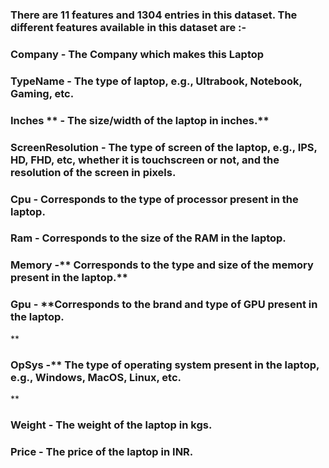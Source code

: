 ### There are 11 features and 1304 entries in this dataset. The different features available in this dataset are :-

### Company - **The Company which makes this Laptop**

### TypeName - **The type of laptop, e.g., Ultrabook, Notebook, Gaming, etc.**

### Inches ** - The size/width of the laptop in inches.**

### ScreenResolution **- The type of screen of the laptop, e.g., IPS, HD, FHD, etc, whether it is touchscreen or not, and the resolution of the screen in pixels.**

### Cpu **- Corresponds to the type of processor present in the laptop.**

### Ram - **Corresponds to the size of the RAM in the laptop.**

### Memory -** Corresponds to the type and size of the memory present in the laptop.**

### Gpu - **Corresponds to the brand and type of GPU present in the laptop.
**
### OpSys -** The type of operating system present in the laptop, e.g., Windows, MacOS, Linux, etc.
**
### Weight - **The weight of the laptop in kgs.**

### Price - **The price of the laptop in INR.**

